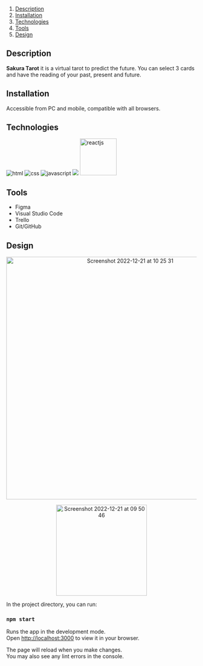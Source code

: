 
1. [Description](#description)
2. [Installation](#installation)
3. [Technologies](#technologies)
4. [Tools](#tools)
5. [Design](#design)


## Description

<p class = "description"><strong>Sakura Tarot</strong> it is a virtual tarot to predict the future. You can select 3 cards and have the reading of your past, present and future.

## Installation

<p class ="installation">Accessible from PC and mobile, compatible with all browsers.</p>



## Technologies


<img src= "https://img.shields.io/badge/html5-%23E34F26.svg?style=for-the-badge&logo=html5&logoColor=white" alt = "html"></img>
<img src= "https://img.shields.io/badge/css3-%231572B6.svg?style=for-the-badge&logo=css3&logoColor=white" alt = "css"></img>
<img src= "https://img.shields.io/badge/javascript-%23323330.svg?style=for-the-badge&logo=javascript&logoColor=%23F7DF1E" alt= "javascript"></img>
<img src="https://img.shields.io/badge/sweetalert2-%23E34F26.svg?style=for-the-badge&logo=html5&logoColor=white"></img>
<img width="97" alt="reactjs" src="https://user-images.githubusercontent.com/116796010/208762698-0a45035e-9e2e-46fa-8114-6ba7e9916daf.png">




## Tools

<ul>
   <li>Figma</li>
   <li>Visual Studio Code</li>
   <li>Trello</li>
   <li>Git/GitHub</li>
</ul>


## Design

<p align="center"><img width="640" alt="Screenshot 2022-12-21 at 10 25 31" src="https://user-images.githubusercontent.com/116796010/208870851-315e5b35-69d0-4eaf-93f9-0b0f8578cb58.png"></p>

<p align="center"><img width="240" alt="Screenshot 2022-12-21 at 09 50 46" src="https://user-images.githubusercontent.com/116796010/208862534-6661e8e8-9487-42b7-b0ab-1867dd77c4d4.png"></p>


In the project directory, you can run:

### `npm start`

Runs the app in the development mode.\
Open [http://localhost:3000](http://localhost:3000) to view it in your browser.

The page will reload when you make changes.\
You may also see any lint errors in the console.


